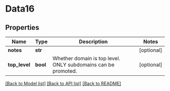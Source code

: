 # Data16

## Properties
Name | Type | Description | Notes
------------ | ------------- | ------------- | -------------
**notes** | **str** |  | [optional] 
**top_level** | **bool** | Whether domain is top level. ONLY subdomains can be promoted. | [optional] 

[[Back to Model list]](../README.md#documentation-for-models) [[Back to API list]](../README.md#documentation-for-api-endpoints) [[Back to README]](../README.md)


